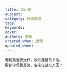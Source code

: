 ```yaml
---
title: 凉州词
subject: 
category: 诗词歌赋
tags: 
keywords: 
cover: 
authors: 王翰
created_when: 唐朝
updated_when: 
---
```


```
葡萄美酒夜光杯，欲饮琵琶马上催。
醉卧沙场君莫笑，古来征战几人回？
```
